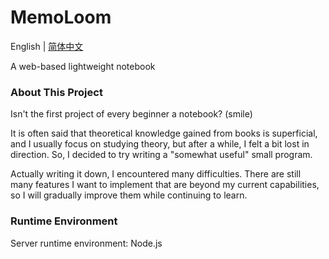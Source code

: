 # MemoLoom

English | [简体中文](https://github.com/VanVodkaer/MemoLoom/blob/main/README_zh-CN.md)

A web-based lightweight notebook

### About This Project

Isn't the first project of every beginner a notebook? (smile)

It is often said that theoretical knowledge gained from books is superficial, and I usually focus on studying theory, but after a while, I felt a bit lost in direction. So, I decided to try writing a "somewhat useful" small program.

Actually writing it down, I encountered many difficulties. There are still many features I want to implement that are beyond my current capabilities, so I will gradually improve them while continuing to learn.

### Runtime Environment

Server runtime environment: Node.js
